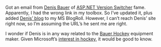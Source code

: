 Got an email from [Denis Bauer](http://www.denisbauer.com) of [ASP.NET
Version
Switcher](http://www.denisbauer.com/NETTools/ASPNETVersionSwitcher.aspx)
fame. Apparently, I had the wrong link in my toolbox. So I’ve updated
it, plus added [Denis’ blog](http://www.denisbauer.com/weblog) to my MS
BlogRoll. However, I can’t reach Denis’ site right now, so I’m assuming
the URL’s he sent me are right.

I wonder if Denis is in any way related to the [Bauer
Hockey](http://www.bauer.com) equipment maker. Given Microsoft’s
[interest in hockey](http://www.mshockeychallenge.com), it would be good
to know.

